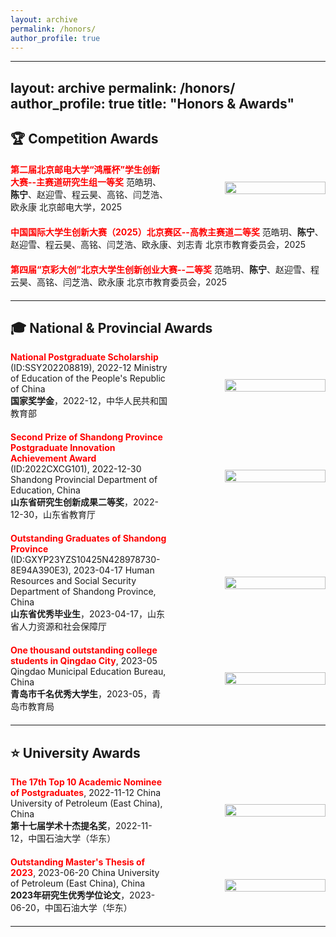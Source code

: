 ```yaml
---
layout: archive
permalink: /honors/
author_profile: true
---
```

---
layout: archive
permalink: /honors/
author_profile: true
title: "Honors & Awards"
---
## 🏆 Competition Awards

<div style="display: flex; align-items: center; margin-bottom: 20px;">
  <div style="flex: 1;">
    <b><span style="color:red;">第二届北京邮电大学“鸿雁杯”学生创新大赛--主赛道研究生组一等奖</span></b>  
    范皓玥、<b>陈宁</b>、赵迎雪、程云昊、高铭、闫芝浩、欧永康  
    北京邮电大学，2025
  </div>
  <div style="flex: 1; text-align: right;">
    <img src="https://i.postimg.cc/9QQf7kbX/test1.png" width="80%">
  </div>
</div>

<div style="display: flex; align-items: center; margin-bottom: 20px;">
  <div style="flex: 1;">
    <b><span style="color:red;">中国国际大学生创新大赛（2025）北京赛区--高教主赛道二等奖</span></b>  
    范皓玥、<b>陈宁</b>、赵迎雪、程云昊、高铭、闫芝浩、欧永康、刘志青  
    北京市教育委员会，2025
  </div>
</div>

<div style="display: flex; align-items: center; margin-bottom: 20px;">
  <div style="flex: 1;">
    <b><span style="color:red;">第四届“京彩大创”北京大学生创新创业大赛--二等奖</span></b>  
    范皓玥、<b>陈宁</b>、赵迎雪、程云昊、高铭、闫芝浩、欧永康  
    北京市教育委员会，2025
  </div>
</div>

---

## 🎓 National & Provincial Awards

<div style="display: flex; align-items: center; margin-bottom: 20px;">
  <div style="flex: 1;">
    <b><span style="color:red;">National Postgraduate Scholarship</span></b> (ID:SSY202208819), 2022-12  
    Ministry of Education of the People's Republic of China  
    <br><b>国家奖学金</b>，2022-12，中华人民共和国教育部
  </div>
  <div style="flex: 1; text-align: right;">
    <img src="https://i.postimg.cc/7Yt0xKDh/zhengshu1.png" width="80%">
  </div>
</div>

<div style="display: flex; align-items: center; margin-bottom: 20px;">
  <div style="flex: 1;">
    <b><span style="color:red;">Second Prize of Shandong Province Postgraduate Innovation Achievement Award</span></b> (ID:2022CXCG101), 2022-12-30  
    Shandong Provincial Department of Education, China  
    <br><b>山东省研究生创新成果二等奖</b>，2022-12-30，山东省教育厅
  </div>
  <div style="flex: 1; text-align: right;">
    <img src="https://i.postimg.cc/PfwXZgVF/image.png" width="80%">
  </div>
</div>

<div style="display: flex; align-items: center; margin-bottom: 20px;">
  <div style="flex: 1;">
    <b><span style="color:red;">Outstanding Graduates of Shandong Province</span></b> (ID:GXYP23YZS10425N428978730-8E94A390E3), 2023-04-17  
    Human Resources and Social Security Department of Shandong Province, China  
    <br><b>山东省优秀毕业生</b>，2023-04-17，山东省人力资源和社会保障厅
  </div>
  <div style="flex: 1; text-align: right;">
    <img src="https://i.postimg.cc/m24s9tHt/image.png" width="80%">
  </div>
</div>

<div style="display: flex; align-items: center; margin-bottom: 20px;">
  <div style="flex: 1;">
    <b><span style="color:red;">One thousand outstanding college students in Qingdao City</span></b>, 2023-05  
    Qingdao Municipal Education Bureau, China  
    <br><b>青岛市千名优秀大学生</b>，2023-05，青岛市教育局
  </div>
  <div style="flex: 1; text-align: right;">
    <img src="https://i.postimg.cc/9QJCCCzz/image.png" width="80%">
  </div>
</div>

---

## ⭐ University Awards

<div style="display: flex; align-items: center; margin-bottom: 20px;">
  <div style="flex: 1;">
    <b><span style="color:red;">The 17th Top 10 Academic Nominee of Postgraduates</span></b>, 2022-11-12  
    China University of Petroleum (East China), China  
    <br><b>第十七届学术十杰提名奖</b>，2022-11-12，中国石油大学（华东）
  </div>
  <div style="flex: 1; text-align: right;">
    <img src="https://i.postimg.cc/y6gdjgxj/2022.png" width="80%">
  </div>
</div>

<div style="display: flex; align-items: center; margin-bottom: 20px;">
  <div style="flex: 1;">
    <b><span style="color:red;">Outstanding Master's Thesis of 2023</span></b>, 2023-06-20  
    China University of Petroleum (East China), China  
    <br><b>2023年研究生优秀学位论文</b>，2023-06-20，中国石油大学（华东）
  </div>
  <div style="flex: 1; text-align: right;">
    <img src="https://i.postimg.cc/NfCdcnBB/image.png" width="80%">
  </div>
</div>

---

